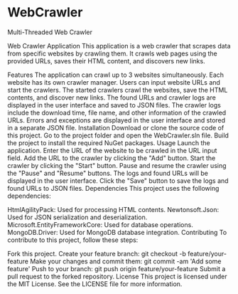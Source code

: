 # WebCrawler
Multi-Threaded Web Crawler


Web Crawler Application
This application is a web crawler that scrapes data from specific websites by crawling them. It crawls web pages using the provided URLs, saves their HTML content, and discovers new links.

Features
The application can crawl up to 3 websites simultaneously.
Each website has its own crawler manager.
Users can input website URLs and start the crawlers.
The started crawlers crawl the websites, save the HTML contents, and discover new links.
The found URLs and crawler logs are displayed in the user interface and saved to JSON files.
The crawler logs include the download time, file name, and other information of the crawled URLs.
Errors and exceptions are displayed in the user interface and stored in a separate JSON file.
Installation
Download or clone the source code of this project.
Go to the project folder and open the WebCrawler.sln file.
Build the project to install the required NuGet packages.
Usage
Launch the application.
Enter the URL of the website to be crawled in the URL input field.
Add the URL to the crawler by clicking the "Add" button.
Start the crawler by clicking the "Start" button.
Pause and resume the crawler using the "Pause" and "Resume" buttons.
The logs and found URLs will be displayed in the user interface.
Click the "Save" button to save the logs and found URLs to JSON files.
Dependencies
This project uses the following dependencies:

HtmlAgilityPack: Used for processing HTML contents.
Newtonsoft.Json: Used for JSON serialization and deserialization.
Microsoft.EntityFrameworkCore: Used for database operations.
MongoDB.Driver: Used for MongoDB database integration.
Contributing
To contribute to this project, follow these steps:

Fork this project.
Create your feature branch: git checkout -b feature/your-feature
Make your changes and commit them: git commit -am 'Add some feature'
Push to your branch: git push origin feature/your-feature
Submit a pull request to the forked repository.
License
This project is licensed under the MIT License. See the LICENSE file for more information.

